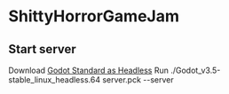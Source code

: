 # ShittyHorrorGameJam

## Start server
Download [Godot Standard as Headless](https://godotengine.org/download/server)
Run ./Godot_v3.5-stable_linux_headless.64 server.pck --server